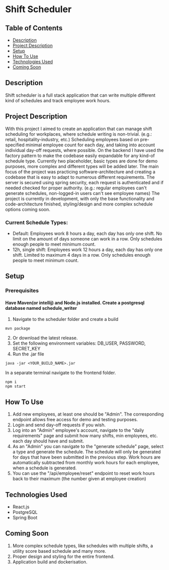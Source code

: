# Shift Scheduler
## Table of Contents
- [Description](#description)
- [Project Description](#project-description)
- [Setup](#setup)
- [How To Use](#how-to-use)
- [Technologies Used](#technologies-used)
- [Coming Soon](#coming-soon)

## Description
Shift scheduler is a full stack application that can write multiple different kind of schedules and track employee work hours. 
## Project Description
With this project I aimed to create an application that can manage shift scheduling for workplaces, where schedule writing is non-trivial. (e.g.: retail, hospitality-industry, etc.) Scheduling employees based on pre-specified minimal employee count for each day, and taking into account individual day-off requests, where possible.
On the backend I have used the factory pattern to make the codebase easily expandable for any kind-of schedule type. Currently two placeholder, basic types are done for demo purposes, more complex and different types will be added later. The main focus of the project was practicing software-architecture and creating a codebase that is easy to adapt to numerous different requirements.
The server is secured using spring security, each request is authenticated and if needed checked for proper authority. (e.g.: regular employees can't generate schedules, non-logged-in users can't see employee names)
The project is currently in development, with only the base functionality and code-architecture finished, styling/design and more complex schedule options coming soon.
### Current Schedule Types:
* Default: Employees work 8 hours a day, each day has only one shift. No limit on the amount of days someone can work in a row. Only schedules enough people to meet minimum count.
* 12h, single shift: Employees work 12 hours a day, each day has only one shift. Limited to maximum 4 days in a row. Only schedules enough people to meet minimum count.
## Setup
### Prerequisites
#### Have Maven(or intellij) and Node.js installed. Create a postgresql database named schedule_writer 
1. Navigate to the scheduler folder and create a build
```
mvn package
```
2. Or download the latest release.
4. Set the following environment variables: DB_USER, PASSWORD, SECRET_KEY
5. Run the .jar file
```
java -jar <YOUR_BUILD_NAME>.jar
```
In a separate terminal navigate to the frontend folder.
```
npm i
npm start
``` 
## How To Use
1. Add new employees, at least one should be "Admin". The corresponding endpoint allows free access for demo and testing purposes.
2. Login and send day-off requests if you wish.
3. Log into an "Admin" employee's account, navigate to the "daily requirements" page and submit how many shifts, min employees, etc. each day should have and submit.
4. As an "Admin" you can navigate to the "generate schedule" page, select a type and generate the schedule. The schedule will only be generated for days that have been submitted in the previous step. Work hours are automatically subtracted from monthly work hours for each employee, when a schedule is generated.
5. You can use the "/api/employee/reset" endpoint to reset work hours back to their maximum (the number given at employee creation)
## Technologies Used
* React.js
* PostgreSQL
* Spring Boot
## Coming Soon
1. More complex schedule types, like schedules with multiple shifts, a utility score based schedule and many more.
2. Proper design and styling for the entire frontend.
3. Application build and dockerisation.

